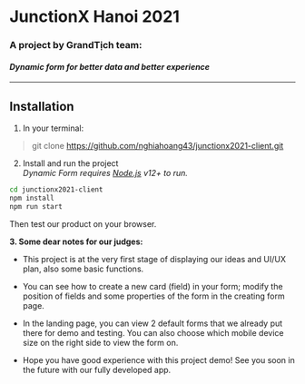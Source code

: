 # JunctionX Hanoi 2021
### A project by GrandTịch team:
#### *Dynamic form for better data and better experience*

---

## Installation

1. In your terminal:
> git clone https://github.com/nghiahoang43/junctionx2021-client.git

2. Install and run the project  
*Dynamic Form requires [Node.js](https://nodejs.org/) v12+ to run.*

```sh
cd junctionx2021-client
npm install
npm run start
```
Then test our product on your browser.

**3. Some dear notes for our judges:**  
* This project is at the very first stage of displaying our ideas and UI/UX plan, also some basic functions.  
   
* You can see how to create a new card (field) in your form; modify the position of fields and some properties of the form in the creating form page. 
  
* In the landing page, you can view 2 default forms that we already put there for demo and testing. You can also choose which mobile device size on the right side to view the form on.
   
* Hope you have good experience with this project demo! See you soon in the future with our fully developed app.
